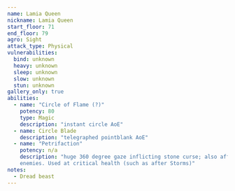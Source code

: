 ```yaml
---
name: Lamia Queen
nickname: Lamia Queen
start_floor: 71
end_floor: 79
agro: Sight
attack_type: Physical
vulnerabilities:
  bind: unknown
  heavy: unknown
  sleep: unknown
  slow: unknown
  stun: unknown
gallery_only: true
abilities:
  - name: "Circle of Flame (?)"
    potency: 80
    type: Magic
    description: "instant circle AoE"
  - name: Circle Blade
    description: "telegraphed pointblank AoE"
  - name: "Petrifaction"
    potency: n/a
    description: "huge 360 degree gaze inflicting stone curse; also affects
    enemies. Used at critical health (such as after Storms)"
notes:
  - Dread beast
---
```

